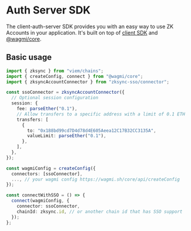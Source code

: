 # Auth Server SDK

The client-auth-server SDK provides you with an easy way to use ZK Accounts in
your application. It's built on top of [client SDK](../client/README.md) and
[@wagmi/core](https://wagmi.sh/core/getting-started).

## Basic usage

```ts
import { zksync } from "viem/chains";
import { createConfig, connect } from "@wagmi/core";
import { zksyncAccountConnector } from "zksync-sso/connector";

const ssoConnector = zksyncAccountConnector({
  // Optional session configuration
  session: {
    fee: parseEther("0.1"),
    // Allow transfers to a specific address with a limit of 0.1 ETH
    transfers: [
      {
        to: "0x188bd99cd7D4d78d4E605Aeea12C17B32CC3135A",
        valueLimit: parseEther("0.1"),
      },
    ],
  },
});

const wagmiConfig = createConfig({
  connectors: [ssoConnector],
  ..., // your wagmi config https://wagmi.sh/core/api/createConfig
});

const connectWithSSO = () => {
  connect(wagmiConfig, {
    connector: ssoConnector,
    chainId: zksync.id, // or another chain id that has SSO support
  });
};
```

